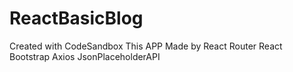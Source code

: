 # ReactBasicBlog

Created with CodeSandbox
This APP Made by
React Router
React Bootstrap
Axios
JsonPlaceholderAPI
